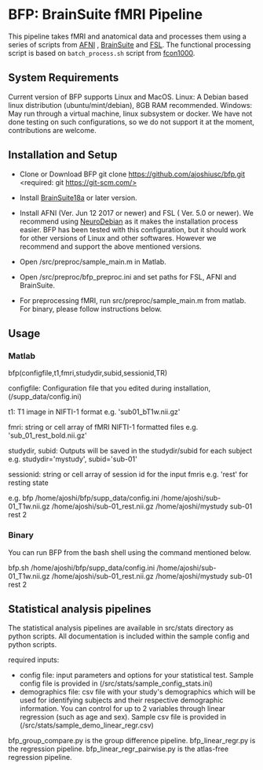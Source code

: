 # BFP: BrainSuite fMRI Pipeline
 This pipeline takes fMRI and anatomical data and processes them using a series 
 of scripts from [AFNI](https://afni.nimh.nih.gov/) , [BrainSuite](http://brainsuite.org/) and [FSL](https://fsl.fmrib.ox.ac.uk/fsl/fslwiki). The functional processing script is 
 based on `batch_process.sh` script from [fcon1000](http://fcon_1000.projects.nitrc.org/).
 
## System Requirements
Current version of BFP supports Linux and MacOS. 
Linux: A Debian based linux distribution (ubuntu/mint/debian), 8GB RAM recommended. 
Windows: May run through a virtual machine, linux subsystem or docker. We have not done testing on such configurations, so we do not support it at the moment, contributions are welcome.

## Installation and Setup
 * Clone or Download BFP
	git clone https://github.com/ajoshiusc/bfp.git
	<required: git https://git-scm.com/>
 * Install [BrainSuite18a](http://forums.brainsuite.org/download/) or later version.
 * Install AFNI (Ver. Jun 12 2017 or newer) and FSL ( Ver. 5.0 or newer). We recommend using [NeuroDebian](http://neuro.debian.net) as it makes the installation process easier. BFP has been tested with this configuration, but it should work for other versions of Linux and other softwares. However we recommend and support the above mentioned versions.

 * Open <bfpdir>/src/preproc/sample_main.m in Matlab.
 * Open <bfpdir>/src/preproc/bfp_preproc.ini and set paths for FSL, AFNI and BrainSuite.
 * For preprocessing fMRI, run src/preproc/sample_main.m from matlab. For binary, please follow instructions below.

## Usage
### Matlab
bfp(configfile,t1,fmri,studydir,subid,sessionid,TR)

 configfile: Configuration file that you edited during installation, (<bfpdir>/supp_data/config.ini) 
 
 t1: T1 image in NIFTI-1 format e.g. 'sub01_bT1w.nii.gz'

 fmri: string or cell array of fMRI NIFTI-1 formatted files e.g. 'sub_01_rest_bold.nii.gz'

 studydir, subid: Outputs will be saved in the studydir/subid for each subject e.g. studydir='mystudy', subid='sub-01'

 sessionid: string or cell array of session id for the input fmris e.g. 'rest' for resting state
 
 
 e.g.
bfp /home/ajoshi/bfp/supp_data/config.ini /home/ajoshi/sub-01_T1w.nii.gz /home/ajoshi/sub-01_rest.nii.gz /home/ajoshi/mystudy sub-01 rest 2


### Binary
You can run BFP from the bash shell using the command mentioned below.

bfp.sh /home/ajoshi/bfp/supp_data/config.ini /home/ajoshi/sub-01_T1w.nii.gz /home/ajoshi/sub-01_rest.nii.gz /home/ajoshi/mystudy sub-01 rest 2


## Statistical analysis pipelines
The statistical analysis pipelines are available in src/stats directory as python scripts. All documentation is included within the sample config and python scripts.

required inputs:
* config file: input parameters and options for your statistical test. 
Sample config file is provided in (<bfpdir>/src/stats/sample_config_stats.ini) 
* demographics file: csv file with your study's demographics which will be used for identifying subjects and their respective demographic information. You can control for up to 2 variables through linear regression (such as age and sex). 
Sample csv file is provided in (<bfpdir>/src/stats/sample_demo_linear_regr.csv)

bfp_group_compare.py is the group difference pipeline.
bfp_linear_regr.py is the regression pipeline.
bfp_linear_regr_pairwise.py is the atlas-free regression pipeline.
